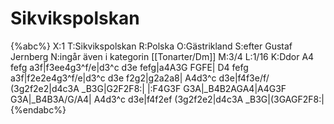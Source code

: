 # Sikvikspolskan

{%abc%}
X:1
T:Sikvikspolskan
R:Polska
O:Gästrikland
S:efter Gustaf Jernberg
N:ingår även i kategorin [[Tonarter/Dm]]
M:3/4
L:1/16
K:Ddor
A4 fefg a3f|f3ee4g3^f/e|d3^c d3e fefg|a4A3G FGFE|
D4 fefg a3f|f2e2e4g3^f/e|d3^c d3e f2g2|g2a2a8|
A4d3^c d3e|f4f3e/f/ (3g2f2e2|d4c3A _B3G|G2F2F8:|
|:F4G3F G3A|_B4B2AGA4|A4G3F G3A|_B4B3A/G/A4|
A4d3^c d3e|f4f2ef (3g2f2e2|d4c3A _B3G|(3GAGF2F8:|
{%endabc%}

